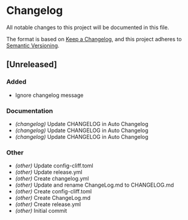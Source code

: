 # Changelog

All notable changes to this project will be documented in this file.

The format is based on [Keep a Changelog](https://keepachangelog.com),
and this project adheres to [Semantic Versioning](https://semver.org/).

## [Unreleased]

### Added

- Ignore changelog message

### Documentation

- *(changelog)* Update CHANGELOG in Auto Changelog
- *(changelog)* Update CHANGELOG in Auto Changelog
- *(changelog)* Update CHANGELOG in Auto Changelog

### Other

- *(other)* Update config-cliff.toml
- *(other)* Update release.yml
- *(other)* Create changelog.yml
- *(other)* Update and rename ChangeLog.md to CHANGELOG.md
- *(other)* Create config-cliff.toml
- *(other)* Create ChangeLog.md
- *(other)* Create release.yml
- *(other)* Initial commit

